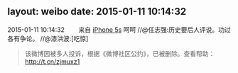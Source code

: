 layout: weibo
date: 2015-01-11 10:14:32
---
2015-01-11 10:14:32  &nbsp;&nbsp;&nbsp;&nbsp;&nbsp;&nbsp; 来自 <a href="sinaweibo://customweibosource" rel="nofollow">iPhone 5s</a>
呵呵 //@任志强:历史要后人评说。功过各有争论。 //@漆洪波:[吃惊]
>  该微博因被多人投诉，根据《微博社区公约》，已被删除。查看帮助：http://t.cn/zjmuxz1
